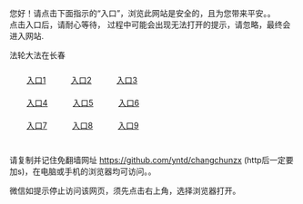 您好！请点击下面指示的“入口”，浏览此网站是安全的，且为您带来平安。。 <br/>
点击入口后，请耐心等待， 过程中可能会出现无法打开的提示，请忽略，最终会进入网站. </br>

法轮大法在长春<br/>
<div style="padding:10px"><a style="margin:20px" target="_blank" href="https://d1ckplww2voacb.cloudfront.net/2Qpsp?clqbkn" id="ccLink1" rel="nofollow">入口1</a> <a target="_blank" style="margin:20px" href="https://daf4dml4cjq7t.cloudfront.net/2Qpsp?nnozmq" id="ccLink2" rel="nofollow">入口2</a> <a style="margin:20px" target="_blank" href="https://d3aqj3548i9xgb.cloudfront.net/2Qpsp?vtzoahrh" id="ccLink3" rel="nofollow">入口3</a></div>

<div style="padding:10px" ><a style="margin:20px" target="_blank" href="https://d1ckplww2voacb.cloudfront.net/2Qpsp?clqbkn" id="ccLink4" rel="nofollow">入口4</a> <a style="margin:20px" href="https://daf4dml4cjq7t.cloudfront.net/2Qpsp?nnozmq" target="_blank" id="ccLink5" rel="nofollow">入口5</a> <a style="margin:20px" href="https://d3aqj3548i9xgb.cloudfront.net/2Qpsp?vtzoahrh" target="_blank" id="ccLink6" rel="nofollow">入口6</a></div>

<div style="padding:10px"><a style="margin:20px" target="_blank" href="https://d1ckplww2voacb.cloudfront.net/2Qpsp?clqbkn" id="ccLink7" rel="nofollow">入口7</a> <a style="margin:20px" href="https://daf4dml4cjq7t.cloudfront.net/2Qpsp?nnozmq" target="_blank" id="ccLink8" rel="nofollow">入口8</a> <a style="margin:20px" target="_blank" href="https://d3aqj3548i9xgb.cloudfront.net/2Qpsp?vtzoahrh" id="ccLink9" rel="nofollow">入口9</a></div>

<br/>



请复制并记住免翻墙网址 https://github.com/yntd/changchunzx (http后一定要加s)，在电脑或手机的浏览器均可访问。。<br/>

微信如提示停止访问该网页，须先点击右上角，选择浏览器打开。
